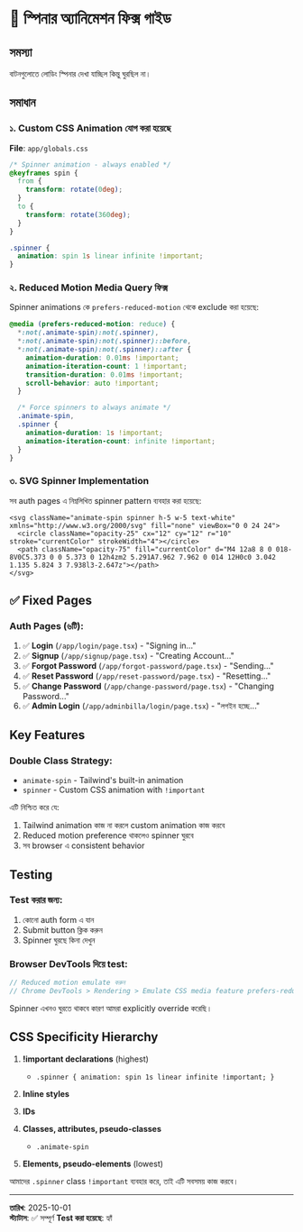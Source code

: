 # 🔄 স্পিনার অ্যানিমেশন ফিক্স গাইড

## সমস্যা
বাটনগুলোতে লোডিং স্পিনার দেখা যাচ্ছিল কিন্তু ঘুরছিল না।

## সমাধান

### ১. Custom CSS Animation যোগ করা হয়েছে
**File**: `app/globals.css`

```css
/* Spinner animation - always enabled */
@keyframes spin {
  from {
    transform: rotate(0deg);
  }
  to {
    transform: rotate(360deg);
  }
}

.spinner {
  animation: spin 1s linear infinite !important;
}
```

### ২. Reduced Motion Media Query ফিক্স
Spinner animations কে `prefers-reduced-motion` থেকে exclude করা হয়েছে:

```css
@media (prefers-reduced-motion: reduce) {
  *:not(.animate-spin):not(.spinner),
  *:not(.animate-spin):not(.spinner)::before,
  *:not(.animate-spin):not(.spinner)::after {
    animation-duration: 0.01ms !important;
    animation-iteration-count: 1 !important;
    transition-duration: 0.01ms !important;
    scroll-behavior: auto !important;
  }

  /* Force spinners to always animate */
  .animate-spin,
  .spinner {
    animation-duration: 1s !important;
    animation-iteration-count: infinite !important;
  }
}
```

### ৩. SVG Spinner Implementation
সব auth pages এ নিম্নলিখিত spinner pattern ব্যবহার করা হয়েছে:

```tsx
<svg className="animate-spin spinner h-5 w-5 text-white" xmlns="http://www.w3.org/2000/svg" fill="none" viewBox="0 0 24 24">
  <circle className="opacity-25" cx="12" cy="12" r="10" stroke="currentColor" strokeWidth="4"></circle>
  <path className="opacity-75" fill="currentColor" d="M4 12a8 8 0 018-8V0C5.373 0 0 5.373 0 12h4zm2 5.291A7.962 7.962 0 014 12H0c0 3.042 1.135 5.824 3 7.938l3-2.647z"></path>
</svg>
```

## ✅ Fixed Pages

### Auth Pages (৬টি):
1. ✅ **Login** (`/app/login/page.tsx`) - "Signing in..."
2. ✅ **Signup** (`/app/signup/page.tsx`) - "Creating Account..."
3. ✅ **Forgot Password** (`/app/forgot-password/page.tsx`) - "Sending..."
4. ✅ **Reset Password** (`/app/reset-password/page.tsx`) - "Resetting..."
5. ✅ **Change Password** (`/app/change-password/page.tsx`) - "Changing Password..."
6. ✅ **Admin Login** (`/app/adminbilla/login/page.tsx`) - "লগইন হচ্ছে..."

## Key Features

### Double Class Strategy:
- `animate-spin` - Tailwind's built-in animation
- `spinner` - Custom CSS animation with `!important`

এটি নিশ্চিত করে যে:
1. Tailwind animation কাজ না করলে custom animation কাজ করবে
2. Reduced motion preference থাকলেও spinner ঘুরবে
3. সব browser এ consistent behavior

## Testing

### Test করার জন্য:
1. কোনো auth form এ যান
2. Submit button ক্লিক করুন
3. Spinner ঘুরছে কিনা দেখুন

### Browser DevTools দিয়ে test:
```javascript
// Reduced motion emulate করুন
// Chrome DevTools > Rendering > Emulate CSS media feature prefers-reduced-motion
```

Spinner এখনও ঘুরতে থাকবে কারণ আমরা explicitly override করেছি।

## CSS Specificity Hierarchy

1. **!important declarations** (highest)
   - `.spinner { animation: spin 1s linear infinite !important; }`

2. **Inline styles**

3. **IDs**

4. **Classes, attributes, pseudo-classes**
   - `.animate-spin`

5. **Elements, pseudo-elements** (lowest)

আমাদের `.spinner` class `!important` ব্যবহার করে, তাই এটি সবসময় কাজ করবে।

---

**তারিখ**: 2025-10-01  
**স্ট্যাটাস**: ✅ সম্পূর্ণ
**Test করা হয়েছে**: হ্যাঁ
